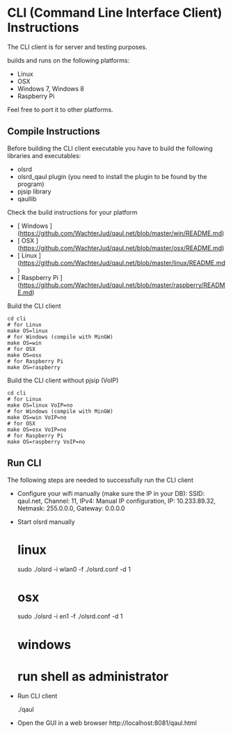 CLI (Command Line Interface Client) Instructions
================================================

The CLI client is for server and testing purposes.

builds and runs on the following platforms:
* Linux
* OSX
* Windows 7, Windows 8
* Raspberry Pi

Feel free to port it to other platforms.


Compile Instructions
--------------------

Before building the CLI client executable you have to build the following 
libraries and executables:
* olsrd
* olsrd_qaul plugin 
  (you need to install the plugin to be found by the program)
* pjsip library
* qaullib

Check the build instructions for your platform 
* [ Windows ] (https://github.com/WachterJud/qaul.net/blob/master/win/README.md)
* [ OSX ]     (https://github.com/WachterJud/qaul.net/blob/master/osx/README.md)
* [ Linux ]   (https://github.com/WachterJud/qaul.net/blob/master/linux/README.md)
* [ Raspberry Pi ]   (https://github.com/WachterJud/qaul.net/blob/master/raspberry/README.md)


Build the CLI client

    cd cli
    # for Linux
    make OS=linux
    # for Windows (compile with MinGW)
    make OS=win
    # for OSX
    make OS=osx
    # for Raspberry Pi
    make OS=raspberry

Build the CLI client without pjsip (VoIP)

    cd cli
    # for Linux
    make OS=linux VoIP=no
    # for Windows (compile with MinGW)
    make OS=win VoIP=no
    # for OSX
    make OS=osx VoIP=no
    # for Raspberry Pi
    make OS=raspberry VoIP=no


Run CLI
-------

The following steps are needed to successfully run the CLI client

* Configure your wifi manually (make sure the IP in your DB):
  SSID: qaul.net, 
  Channel: 11, 
  IPv4: Manual IP configuration, 
  IP: 10.233.89.32, 
  Netmask: 255.0.0.0, 
  Gateway: 0.0.0.0 

* Start olsrd manually

    # linux
    sudo ./olsrd -i wlan0 -f ./olsrd.conf -d 1
    # osx
    sudo ./olsrd -i en1 -f ./olsrd.conf -d 1
    # windows 
    # run shell as administrator

* Run CLI client

    ./qaul

* Open the GUI in a web browser 
  http://localhost:8081/qaul.html


